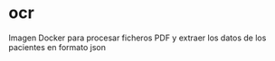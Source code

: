 # ocr

Imagen Docker para procesar ficheros PDF y extraer los datos de los pacientes en formato json
